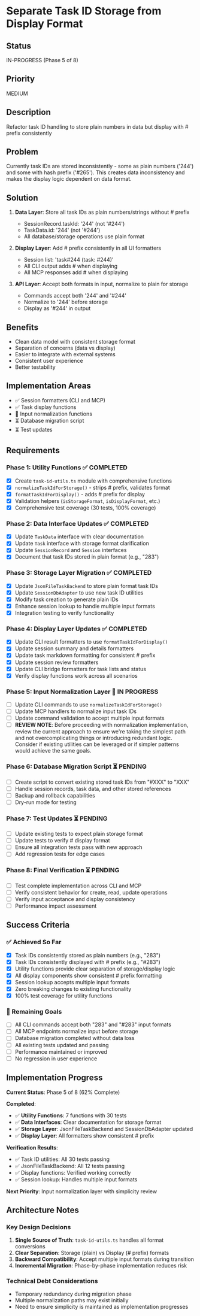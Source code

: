 # Separate Task ID Storage from Display Format

## Status

IN-PROGRESS (Phase 5 of 8)

## Priority

MEDIUM

## Description

Refactor task ID handling to store plain numbers in data but display with # prefix consistently

## Problem
Currently task IDs are stored inconsistently - some as plain numbers ('244') and some with hash prefix ('#265'). This creates data inconsistency and makes the display logic dependent on data format.

## Solution
1. **Data Layer**: Store all task IDs as plain numbers/strings without # prefix
   - SessionRecord.taskId: '244' (not '#244')
   - TaskData.id: '244' (not '#244') 
   - All database/storage operations use plain format

2. **Display Layer**: Add # prefix consistently in all UI formatters
   - Session list: 'task#244 (task: #244)'
   - All CLI output adds # when displaying
   - All MCP responses add # when displaying

3. **API Layer**: Accept both formats in input, normalize to plain for storage
   - Commands accept both '244' and '#244'
   - Normalize to '244' before storage
   - Display as '#244' in output

## Benefits
- Clean data model with consistent storage format
- Separation of concerns (data vs display)
- Easier to integrate with external systems
- Consistent user experience
- Better testability

## Implementation Areas
- ✅ Session formatters (CLI and MCP)
- ✅ Task display functions
- 🔄 Input normalization functions
- ⏳ Database migration script
- ⏳ Test updates

## Requirements

### Phase 1: Utility Functions ✅ COMPLETED
- [x] Create `task-id-utils.ts` module with comprehensive functions
- [x] `normalizeTaskIdForStorage()` - strips # prefix, validates format
- [x] `formatTaskIdForDisplay()` - adds # prefix for display
- [x] Validation helpers (`isStorageFormat`, `isDisplayFormat`, etc.)
- [x] Comprehensive test coverage (30 tests, 100% coverage)

### Phase 2: Data Interface Updates ✅ COMPLETED
- [x] Update `TaskData` interface with clear documentation
- [x] Update `Task` interface with storage format clarification
- [x] Update `SessionRecord` and `Session` interfaces
- [x] Document that task IDs stored in plain format (e.g., "283")

### Phase 3: Storage Layer Migration ✅ COMPLETED
- [x] Update `JsonFileTaskBackend` to store plain format task IDs
- [x] Update `SessionDbAdapter` to use new task ID utilities
- [x] Modify task creation to generate plain IDs
- [x] Enhance session lookup to handle multiple input formats
- [x] Integration testing to verify functionality

### Phase 4: Display Layer Updates ✅ COMPLETED
- [x] Update CLI result formatters to use `formatTaskIdForDisplay()`
- [x] Update session summary and details formatters
- [x] Update task markdown formatting for consistent # prefix
- [x] Update session review formatters
- [x] Update CLI bridge formatters for task lists and status
- [x] Verify display functions work across all scenarios

### Phase 5: Input Normalization Layer 🔄 IN PROGRESS
- [ ] Update CLI commands to use `normalizeTaskIdForStorage()`
- [ ] Update MCP handlers to normalize input task IDs
- [ ] Update command validation to accept multiple input formats
- [ ] **REVIEW NOTE**: Before proceeding with normalization implementation, review the current approach to ensure we're taking the simplest path and not overcomplicating things or introducing redundant logic. Consider if existing utilities can be leveraged or if simpler patterns would achieve the same goals.

### Phase 6: Database Migration Script ⏳ PENDING
- [ ] Create script to convert existing stored task IDs from "#XXX" to "XXX"
- [ ] Handle session records, task data, and other stored references
- [ ] Backup and rollback capabilities
- [ ] Dry-run mode for testing

### Phase 7: Test Updates ⏳ PENDING
- [ ] Update existing tests to expect plain storage format
- [ ] Update tests to verify # display format
- [ ] Ensure all integration tests pass with new approach
- [ ] Add regression tests for edge cases

### Phase 8: Final Verification ⏳ PENDING
- [ ] Test complete implementation across CLI and MCP
- [ ] Verify consistent behavior for create, read, update operations
- [ ] Verify input acceptance and display consistency
- [ ] Performance impact assessment

## Success Criteria

### ✅ Achieved So Far
- [x] Task IDs consistently stored as plain numbers (e.g., "283")
- [x] Task IDs consistently displayed with # prefix (e.g., "#283")
- [x] Utility functions provide clear separation of storage/display logic
- [x] All display components show consistent # prefix formatting
- [x] Session lookup accepts multiple input formats
- [x] Zero breaking changes to existing functionality
- [x] 100% test coverage for utility functions

### 🎯 Remaining Goals
- [ ] All CLI commands accept both "283" and "#283" input formats
- [ ] All MCP endpoints normalize input before storage
- [ ] Database migration completed without data loss
- [ ] All existing tests updated and passing
- [ ] Performance maintained or improved
- [ ] No regression in user experience

## Implementation Progress

**Current Status**: Phase 5 of 8 (62% Complete)

**Completed**:
- ✅ **Utility Functions**: 7 functions with 30 tests
- ✅ **Data Interfaces**: Clear documentation for storage format
- ✅ **Storage Layer**: JsonFileTaskBackend and SessionDbAdapter updated
- ✅ **Display Layer**: All formatters show consistent # prefix

**Verification Results**:
- ✅ Task ID utilities: All 30 tests passing
- ✅ JsonFileTaskBackend: All 12 tests passing  
- ✅ Display functions: Verified working correctly
- ✅ Session lookup: Handles multiple input formats

**Next Priority**: Input normalization layer with simplicity review

## Architecture Notes

### Key Design Decisions
1. **Single Source of Truth**: `task-id-utils.ts` handles all format conversions
2. **Clear Separation**: Storage (plain) vs Display (# prefix) formats
3. **Backward Compatibility**: Accept multiple input formats during transition
4. **Incremental Migration**: Phase-by-phase implementation reduces risk

### Technical Debt Considerations
- Temporary redundancy during migration phase
- Multiple normalization paths may exist initially
- Need to ensure simplicity is maintained as implementation progresses
